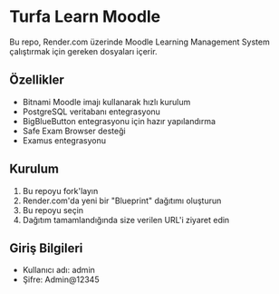 # Turfa Learn Moodle

Bu repo, Render.com üzerinde Moodle Learning Management System çalıştırmak için gereken dosyaları içerir.

## Özellikler

- Bitnami Moodle imajı kullanarak hızlı kurulum
- PostgreSQL veritabanı entegrasyonu
- BigBlueButton entegrasyonu için hazır yapılandırma
- Safe Exam Browser desteği
- Examus entegrasyonu

## Kurulum

1. Bu repoyu fork'layın
2. Render.com'da yeni bir "Blueprint" dağıtımı oluşturun
3. Bu repoyu seçin
4. Dağıtım tamamlandığında size verilen URL'i ziyaret edin

## Giriş Bilgileri

- Kullanıcı adı: admin
- Şifre: Admin@12345
